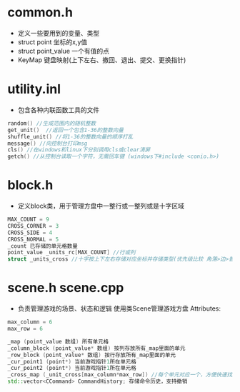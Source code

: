 
# common.h
- 定义一些要用到的变量、类型
- struct point 坐标的x,y值
- struct point_value 一个有值的点
- KeyMap 键盘映射(上下左右、撤回、退出、提交、更换指针)

# utility.inl
- 包含各种内联函数工具的文件
```C++
random() //生成范围内的随机整数
get_unit()  //返回一个包含1-36的整数向量
shuffle_unit() //将1-36的整数向量的顺序打乱
message() //向控制台打印msg
cls() //在windows和linux下分别调用cls或clear清屏
getch() //从控制台读取一个字符，无需回车键 (windows下#include <conio.h>)
```

# block.h
- 定义block类，用于管理方盘中一整行或一整列或是十字区域
```C++
MAX_COUNT = 9
CROSS_CORNER = 3
CROSS_SIDE = 4
CROSS_NORMAL = 5
_count 已存储的单元格数量
point_value _units_rc[MAX_COUNT] //行或列
struct _units_cross //十字按上下左右存储对应坐标并存储类型(优先级比较 角落>边>普通)
```
# scene.h scene.cpp
- 负责管理游戏的场景、状态和逻辑
使用类Scene管理游戏方盘
Attributes:
```C++
max_column = 6
max_row = 6

_map (point_value 数组) 所有单元格
_column_block (point_value* 数组) 按列存放所有_map里面的单元
_row_block (point_value* 数组) 按行存放所有_map里面的单元
_cur_point1 (point*) 当前游戏指针1所在单元格
_cur_point2 (point*) 当前游戏指针1所在单元格
_cross_map (_unit_cross[max_column*max_row]) //每个单元对应一个，方便快速找到上下左右的格子
std::vector<CCommand> CommandHistory; 存储命令历史，支持撤销
```


